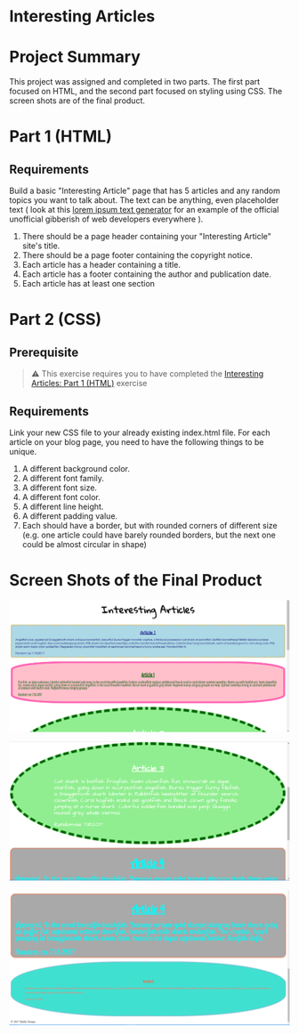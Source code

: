 # Interesting Articles

# Project Summary
This project was assigned and completed in two parts.  The first part focused on HTML, and the second part focused on styling using CSS. The screen shots are of the final product. 

# Part 1 (HTML)

## Requirements

Build a basic "Interesting Article" page that has 5 articles and any random topics you want to talk about. The text can be anything, even placeholder text ( look at this [lorem ipsum text generator](http://lorem-ipsum.perbang.dk/) for an example of the official unofficial gibberish of web developers everywhere ).

1. There should be a page header containing your "Interesting Article" site's title.
1. There should be a page footer containing the copyright notice.
1. Each article has a header containing a title.
1. Each article has a footer containing the author and publication date.
1. Each article has at least one section

# Part 2 (CSS)

## Prerequisite

> :warning: This exercise requires you to have completed the [Interesting Articles: Part 1 (HTML)](SW_HTML_ARTICLES_01.md) exercise

## Requirements

Link your new CSS file to your already existing index.html file. For each article on your blog page, you need to have the following things to be unique.

1. A different background color.
1. A different font family.
1. A different font size.
1. A different font color.
1. A different line height.
1. A different padding value.
1. Each should have a border, but with rounded corners of different size (e.g. one article could have barely rounded borders, but the next one could be almost circular in shape)

# Screen Shots of the Final Product

![interesting articles screenshot no. 1](./images/Interesting-articles-1.PNG)

![interesting articles screenshot no. 2](./images/Interesting-articles-2.PNG)

![interesting articles screenshot no. 3](./images/Interesting-articles-3.PNG)
